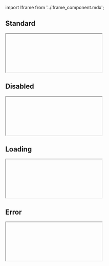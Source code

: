 import Iframe from '../iframe_component.mdx';


## Standard
<Iframe id='components-forms-input--standard-input' height="120"> </Iframe>

## Disabled
<Iframe id='components-forms-input--disabled-input' height="120"> </Iframe>

## Loading
<Iframe id='components-forms-input--loading-input'height="120" > </Iframe>

## Error
<Iframe id='components-forms-input--error-input'height="120" > </Iframe>